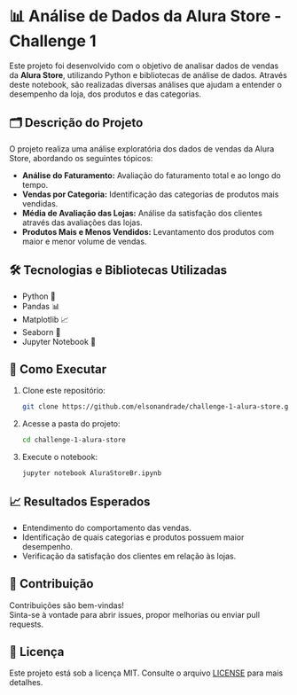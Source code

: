# 📊 Análise de Dados da Alura Store - Challenge 1

Este projeto foi desenvolvido com o objetivo de analisar dados de vendas da **Alura Store**, utilizando Python e bibliotecas de análise de dados. Através deste notebook, são realizadas diversas análises que ajudam a entender o desempenho da loja, dos produtos e das categorias.

## 🗂️ Descrição do Projeto

O projeto realiza uma análise exploratória dos dados de vendas da Alura Store, abordando os seguintes tópicos:

- **Análise do Faturamento:** Avaliação do faturamento total e ao longo do tempo.
- **Vendas por Categoria:** Identificação das categorias de produtos mais vendidas.
- **Média de Avaliação das Lojas:** Análise da satisfação dos clientes através das avaliações das lojas.
- **Produtos Mais e Menos Vendidos:** Levantamento dos produtos com maior e menor volume de vendas.

## 🛠️ Tecnologias e Bibliotecas Utilizadas

- Python 🐍
- Pandas 📊
- Matplotlib 📈
- Seaborn 🎨
- Jupyter Notebook 📓

## 🚀 Como Executar

1. Clone este repositório:
   ```bash
   git clone https://github.com/elsonandrade/challenge-1-alura-store.git
   ```

2. Acesse a pasta do projeto:
   ```bash
   cd challenge-1-alura-store
   ```
   
3. Execute o notebook:
   ```bash
   jupyter notebook AluraStoreBr.ipynb
   ```

## 📈 Resultados Esperados

- Entendimento do comportamento das vendas.
- Identificação de quais categorias e produtos possuem maior desempenho.
- Verificação da satisfação dos clientes em relação às lojas.

## 🤝 Contribuição

Contribuições são bem-vindas!  
Sinta-se à vontade para abrir issues, propor melhorias ou enviar pull requests.

## 📝 Licença

Este projeto está sob a licença MIT. Consulte o arquivo [LICENSE](LICENSE) para mais detalhes.
